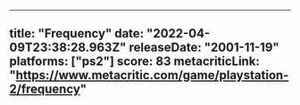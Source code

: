 
---
title: "Frequency"
date: "2022-04-09T23:38:28.963Z"
releaseDate: "2001-11-19"
platforms: ["ps2"]
score: 83
metacriticLink: "https://www.metacritic.com/game/playstation-2/frequency"
---
